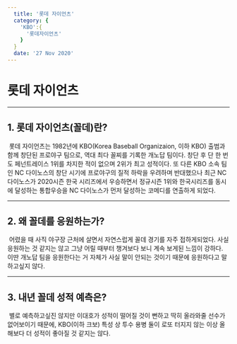 ```yaml
---
  title: '롯데 자이언츠'
  category: {
    'KBO':{
      '롯데자이언츠'
    }
  }
  date: '27 Nov 2020'
---
```

# 롯데 자이언츠
***
## 1. 롯데 자이언츠(꼴데)란?
 &nbsp;롯데 자이언츠는 1982년에 KBO(Korea Baseball Organizaion, 이하 KBO) 출범과 함께 창단된 프로야구 팀으로, 역대 최다 꼴찌를 기록한 개노답 팀이다. 창단 후 단 한 번도 페넌트레이스 1위를 차지한 적이 없으며 2위가 최고 성적이다. 또 다른 KBO 소속 팀인 NC 다이노스의 창단 시기에 프로야구의 질적 하락을 우려하며 반대했으나 최근 NC 다이노스가 2020시즌 한국 시리즈에서 우승하면서 정규시즌 1위와 한국시리즈를 동시에 달성하는 통합우승을 NC 다이노스가 먼저 달성하는 코메디를 연출하게 되었다. 
***
## 2. 왜 꼴데를 응원하는가?
 &nbsp;어렸을 때 사직 야구장 근처에 살면서 자연스럽게 꼴데 경기를 자주 접하게되었다. 사실 응원하는 것 같지는 않고 그냥 어릴 때부터 챙겨보다 보니 계속 보게된 느낌이 강하다. 이딴 개노답 팀을 응원한다는 거 자체가 사실 말이 안되는 것이기 때문에 응원하다고 말하고싶지 않다.
***
## 3. 내년 꼴데 성적 예측은?
 &nbsp;별로 예측하고싶진 않지만 이대호가 성적이 떨어질 것이 뻔하고 딱히 올라와줄 선수가 없어보이기 때문에, KBO(이하 크보) 특성 상 투수 용병 둘이 로또 터지지 않는 이상 올해보다 더 성적이 좋아질 것 같지는 않다.